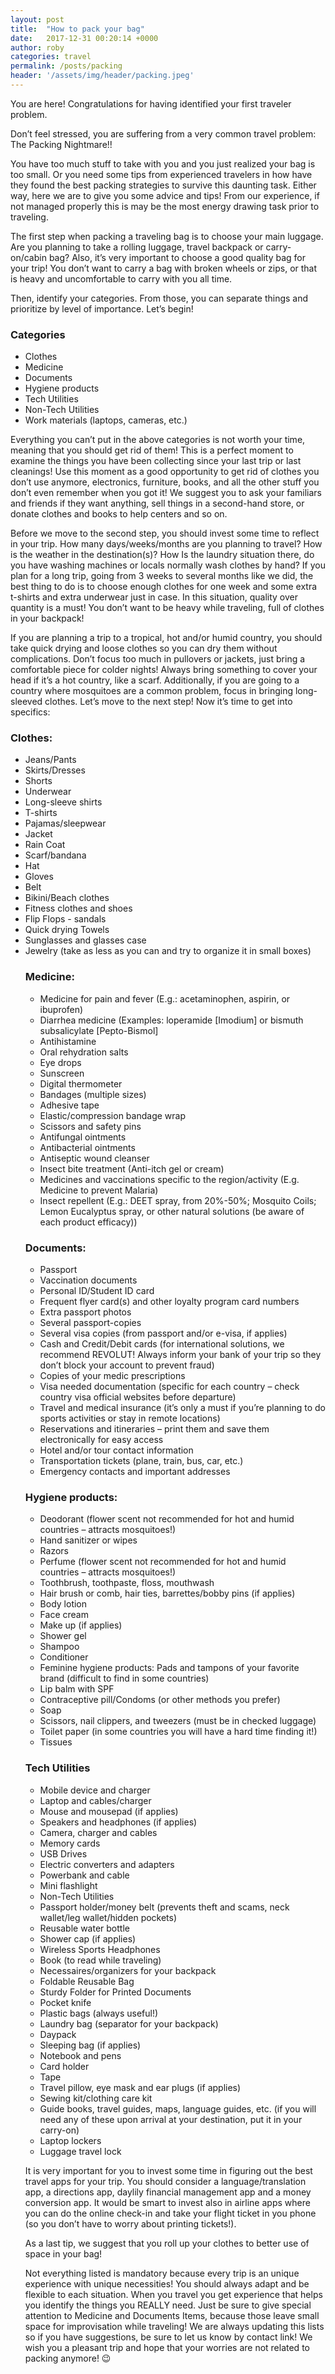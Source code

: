 ```yaml
---
layout: post
title:  "How to pack your bag"
date:   2017-12-31 00:20:14 +0000
author: roby
categories: travel
permalink: /posts/packing
header: '/assets/img/header/packing.jpeg'
---
```


You are here! Congratulations for having identified your first traveler problem.

Don’t feel stressed, you are suffering from a very common travel problem: The Packing Nightmare!!

You have too much stuff to take with you and you just realized your bag is too small. Or you need some tips from experienced travelers in how have they found the best packing strategies to survive this daunting task.
Either way, here we are to give you some advice and tips! From our experience, if not managed properly this is may be the most energy drawing task prior to traveling.

The first step when packing a traveling bag is to choose your main luggage. Are you planning to take a rolling luggage, travel backpack or carry-on/cabin bag? Also, it’s very important to choose a good quality bag for your trip! You don’t want to carry a bag with broken wheels or zips, or that is heavy and uncomfortable to carry with you all time.

Then, identify your categories. From those, you can separate things and prioritize by level of importance. Let’s begin!

<h3>Categories</h3>
<ul>
<li>Clothes</li>
<li>Medicine</li>
<li>Documents</li>
<li>Hygiene products</li>
<li>Tech Utilities</li>
<li>Non-Tech Utilities</li>
<li>Work materials (laptops, cameras, etc.)</li>
</ul>
Everything you can’t put in the above categories is not worth your time, meaning that you should get rid of them! This is a perfect moment to examine the things you have been collecting since your last trip or last cleanings! Use this moment as a good opportunity to get rid of clothes you don’t use anymore, electronics, furniture, books, and all the other stuff you don’t even remember when you got it! We suggest you to ask your familiars and friends if they want anything, sell things in a second-hand store, or donate clothes and books to help centers and so on.

Before we move to the second step, you should invest some time to reflect in your trip. How many days/weeks/months are you planning to travel? How is the weather in the destination(s)? How Is the laundry situation there, do you have washing machines or locals normally wash clothes by hand?
If you plan for a long trip, going from 3 weeks to several months like we did, the best thing to do is to choose enough clothes for one week and some extra t-shirts and extra underwear just in case. In this situation, quality over quantity is a must! You don’t want to be heavy while traveling, full of clothes in your backpack!

If you are planning a trip to a tropical, hot and/or humid country, you should take quick drying and loose clothes so you can dry them without complications. Don’t focus too much in pullovers or jackets, just bring a comfortable piece for colder nights! Always bring something to cover your head if it’s a hot country, like a scarf.
Additionally, if you are going to a country where mosquitoes are a common problem, focus in bringing long-sleeved clothes.
Let’s move to the next step! Now it’s time to get into specifics:

<h3>Clothes:</h3>
<ul>
<li>Jeans/Pants</li>
<li>Skirts/Dresses</li>
<li>Shorts</li>
<li>Underwear</li>
<li>Long-sleeve shirts</li>
<li>T-shirts</li>
<li>Pajamas/sleepwear</li>
<li>Jacket</li>
<li>Rain Coat</li>
<li>Scarf/bandana</li>
<li>Hat</li>
<li>Gloves</li>
<li>Belt</li>
<li>Bikini/Beach clothes</li>
<li>Fitness clothes and shoes</li>
<li>Flip Flops - sandals</li>
<li>Quick drying Towels</li>
<li>Sunglasses and glasses case</li>
<li>Jewelry (take as less as you can and try to organize it in small boxes)</li>

<h3>Medicine:</h3>
<ul>
<li>Medicine for pain and fever (E.g.: acetaminophen, aspirin, or ibuprofen)</li>
<li>Diarrhea medicine (Examples: loperamide [Imodium] or bismuth subsalicylate [Pepto-Bismol]</li>
<li>Antihistamine</li>
<li>Oral rehydration salts</li>
<li>Eye drops</li>
<li>Sunscreen</li>
<li>Digital thermometer</li>
<li>Bandages (multiple sizes)</li>
<li>Adhesive tape</li>
<li>Elastic/compression bandage wrap</li>
<li>Scissors and safety pins</li>
<li>Antifungal ointments</li>
<li>Antibacterial ointments</li>
<li>Antiseptic wound cleanser</li>
<li>Insect bite treatment (Anti-itch gel or cream)</li>
<li>Medicines and vaccinations specific to the region/activity (E.g. Medicine to prevent Malaria)</li>
<li>Insect repellent (E.g.: DEET spray, from 20%-50%; Mosquito Coils; Lemon Eucalyptus spray, or other natural solutions (be aware of each product efficacy))</li>
</ul>


<h3>Documents:</h3>
<ul>
<li>Passport</li>
<li>Vaccination documents</li>
<li>Personal ID/Student ID card</li>
<li>Frequent flyer card(s) and other loyalty program card numbers</li>
<li>Extra passport photos</li>
<li>Several passport-copies</li>
<li>Several visa copies (from passport and/or e-visa, if applies)</li>
<li>Cash and Credit/Debit cards (for international solutions, we recommend REVOLUT! Always inform your bank of your trip so they don’t block your account  to prevent fraud)</li>
<li>Copies of your medic prescriptions</li>
<li>Visa needed documentation (specific for each country – check country visa official websites before departure)</li>
<li>Travel and medical insurance (it’s only a must if you’re planning to do sports activities or stay in remote locations)</li>
<li>Reservations and itineraries – print them and save them electronically for easy access</li>
<li>Hotel and/or tour contact information</li>
<li>Transportation tickets (plane, train, bus, car, etc.)</li>
<li>Emergency contacts and important addresses</li>
</ul>

<h3>Hygiene products:</h3>
<ul>
<li>Deodorant (flower scent not recommended for hot and humid countries – attracts mosquitoes!)</li>
<li>Hand sanitizer or wipes</li>
<li>Razors</li>
<li>Perfume (flower scent not recommended for hot and humid countries – attracts mosquitoes!)</li>
<li>Toothbrush, toothpaste, floss, mouthwash</li>
<li>Hair brush or comb, hair ties, barrettes/bobby pins (if applies)</li>
<li>Body lotion</li>
<li>Face cream</li>
<li>Make up (if applies)</li>
<li>Shower gel</li>
<li>Shampoo</li>
<li>Conditioner</li>
<li>Feminine hygiene products: Pads and tampons of your favorite brand (difficult to find in some countries)</li>
<li>Lip balm with SPF</li>
<li>Contraceptive pill/Condoms (or other methods you prefer)</li>
<li>Soap</li>
<li>Scissors, nail clippers, and tweezers (must be in checked luggage)</li>
<li>Toilet paper (in some countries you will have a hard time finding it!)</li>
<li>Tissues</li>
</ul>

<h3>Tech Utilities</h3>
<ul>
<li>Mobile device and charger</li>
<li>Laptop and cables/charger</li>
<li>Mouse and mousepad (if applies)</li>
<li>Speakers and headphones (if applies)</li>
<li>Camera, charger and cables</li>
<li>Memory cards</li>
<li>USB Drives</li>
<li>Electric converters and adapters</li>
<li>Powerbank and cable</li>
<li>Mini flashlight</li>
<li>Non-Tech Utilities</li>
<li>Passport holder/money belt (prevents theft and scams, neck wallet/leg wallet/hidden pockets)</li>
<li>Reusable water bottle</li>
<li>Shower cap (if applies)</li>
<li>Wireless Sports Headphones</li>
<li>Book (to read while traveling)</li>
<li>Necessaires/organizers for your backpack</li>
<li>Foldable Reusable Bag</li>
<li>Sturdy Folder for Printed Documents</li>
<li>Pocket knife</li>
<li>Plastic bags (always useful!)</li>
<li>Laundry bag (separator for your backpack)</li>
<li>Daypack</li>
<li>Sleeping bag (if applies)</li>
<li>Notebook and pens</li>
<li>Card holder</li>
<li>Tape</li>
<li>Travel pillow, eye mask and ear plugs (if applies)</li>
<li>Sewing kit/clothing care kit</li>
<li>Guide books, travel guides, maps, language guides, etc. (if you will need any of these upon arrival at your destination, put it in your carry-on)</li>
<li>Laptop lockers</li>
<li>Luggage travel lock</li>
</ul>

<p>It is very important for you to invest some time in figuring out the best travel apps for your trip. You should consider a language/translation app, a directions app, daylily financial management app and a money conversion app. It would be smart to invest also in airline apps where you can do the online check-in and take your flight ticket in you phone (so you don’t have to worry about printing tickets!).</p>
<p>As a last tip, we suggest that you roll up your clothes to better use of space in your bag!</p>
<p>Not everything listed is mandatory because every trip is an unique experience with unique necessities! You should always adapt and be flexible to each situation. When you travel you get experience that helps you identify the things you REALLY need. Just be sure to give special attention to Medicine and Documents Items, because those leave small space for improvisation while traveling!
We are always updating this lists so if you have suggestions, be sure to let us know by contact link!
We wish you a pleasant trip and hope that your worries are not related to packing anymore! 😉
</p>
